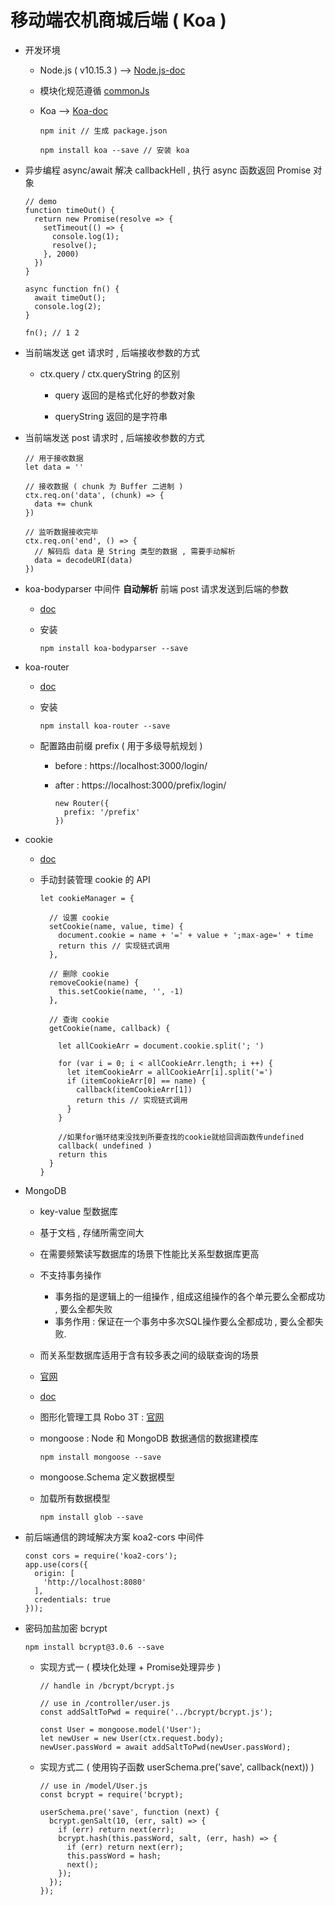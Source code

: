 # 移动端农机商城后端 ( Koa )

- 开发环境

  - Node.js ( v10.15.3 ) --> [Node.js-doc](https://nodejs.org/zh-cn/)

  - 模块化规范遵循 [commonJs](http://javascript.ruanyifeng.com/nodejs/module.html)

  - Koa --> [Koa-doc](https://koa.bootcss.com/)

    ```
    npm init // 生成 package.json

    npm install koa --save // 安装 koa
    ```

- 异步编程 async/await 解决 callbackHell , 执行 async 函数返回 Promise 对象

  ```
  // demo
  function timeOut() {
    return new Promise(resolve => {
      setTimeout(() => {
        console.log(1);
        resolve();
      }, 2000)
    })
  }

  async function fn() {
    await timeOut();
    console.log(2);
  }

  fn(); // 1 2
  ```

- 当前端发送 get 请求时 , 后端接收参数的方式

  - ctx.query / ctx.queryString 的区别

    - query 返回的是格式化好的参数对象

    - queryString 返回的是字符串

- 当前端发送 post 请求时 , 后端接收参数的方式

  ```
  // 用于接收数据
  let data = ''

  // 接收数据 ( chunk 为 Buffer 二进制 )
  ctx.req.on('data', (chunk) => {
    data += chunk
  })

  // 监听数据接收完毕
  ctx.req.on('end', () => {
    // 解码后 data 是 String 类型的数据 , 需要手动解析
    data = decodeURI(data)
  })
  ```

- koa-bodyparser 中间件 **自动解析** 前端 post 请求发送到后端的参数

  - [doc](https://www.npmjs.com/package/koa-bodyparser)

  - 安装

    ```
    npm install koa-bodyparser --save
    ```

- koa-router

  - [doc](https://github.com/ZijianHe/koa-router)

  - 安装

    ```
    npm install koa-router --save
    ```

  - 配置路由前缀 prefix ( 用于多级导航规划 )

    - before : https://localhost:3000/login/

    - after : https://localhost:3000/prefix/login/

      ```
      new Router({
        prefix: '/prefix'
      })
      ```

- cookie

  - [doc](http://javascript.ruanyifeng.com/bom/cookie.html)

  - 手动封装管理 cookie 的 API
  
    ```
    let cookieManager = {

      // 设置 cookie
      setCookie(name, value, time) {
        document.cookie = name + '=' + value + ';max-age=' + time
        return this // 实现链式调用
      },

      // 删除 cookie
      removeCookie(name) {
        this.setCookie(name, '', -1)
      },

      // 查询 cookie
      getCookie(name, callback) {

        let allCookieArr = document.cookie.split('; ')

        for (var i = 0; i < allCookieArr.length; i ++) {
          let itemCookieArr = allCookieArr[i].split('=')
          if (itemCookieArr[0] == name) {
            callback(itemCookieArr[1])
            return this // 实现链式调用
          }
        }

        //如果for循环结束没找到所要查找的cookie就给回调函数传undefined
        callback( undefined )
        return this
      }
    }
    ```

- MongoDB

  - key-value 型数据库

  - 基于文档 , 存储所需空间大

  - 在需要频繁读写数据库的场景下性能比关系型数据库更高

  - 不支持事务操作
    - 事务指的是逻辑上的一组操作 , 组成这组操作的各个单元要么全都成功 , 要么全都失败
    - 事务作用 : 保证在一个事务中多次SQL操作要么全都成功 , 要么全都失败.
  
  - 而关系型数据库适用于含有较多表之间的级联查询的场景

  - [官网](https://www.mongodb.com)

  - [doc](https://docs.mongodb.com/manual/)

  - 图形化管理工具 Robo 3T : [官网](https://robomongo.org/)

  - mongoose : Node 和 MongoDB 数据通信的数据建模库

    ```
    npm install mongoose --save    
    ```

  - mongoose.Schema 定义数据模型
  
  - 加载所有数据模型

    ```
    npm install glob --save
    ```

- 前后端通信的跨域解决方案 koa2-cors 中间件

  ```
  const cors = require('koa2-cors');
  app.use(cors({
    origin: [
      'http://localhost:8080'
    ],
    credentials: true
  }));
  ```
  
- 密码加盐加密 bcrypt

  ```
  npm install bcrypt@3.0.6 --save
  ```

  - 实现方式一 ( 模块化处理 + Promise处理异步 )

    ```
    // handle in /bcrypt/bcrypt.js

    // use in /controller/user.js
    const addSaltToPwd = require('../bcrypt/bcrypt.js');
    
    const User = mongoose.model('User');
    let newUser = new User(ctx.request.body);
    newUser.passWord = await addSaltToPwd(newUser.passWord);
    ```

  - 实现方式二 ( 使用钩子函数 userSchema.pre('save', callback(next)) )

    ```
    // use in /model/User.js
    const bcrypt = require('bcrypt);
    
    userSchema.pre('save', function (next) {
      bcrypt.genSalt(10, (err, salt) => {
        if (err) return next(err);
        bcrypt.hash(this.passWord, salt, (err, hash) => {
          if (err) return next(err);
          this.passWord = hash;
          next();
        });
      });
    });
    ```
